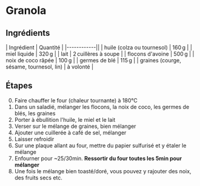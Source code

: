 # Granola

## Ingrédients

| Ingrédient | Quantité |
|------------||
| huile (colza ou tournesol) | 160 g |
| miel liquide | 320 g |
| lait | 2 cuillères à soupe |
| flocons d'avoine | 500 g |
| noix de coco râpée | 100 g |
| germes de blé | 115 g |
| graines (courge, sésame, tournesol, lin) | à volonté |

## Étapes

0. Faire chauffer le four (chaleur tournante) à 180°C
1. Dans un saladié, mélanger les flocons, la noix de coco, les germes de blés, les graines
2. Porter à ébullition l'huile, le miel et le lait
3. Verser sur le mélange de graines, bien mélanger
4. Ajouter une cuillerée à café de sel, mélanger
5. Laisser refroidir
6. Sur une plaque allant au four, mettre du papier sulfurisé et y étaler le mélange
7. Enfourner pour ~25/30min. **Ressortir du four toutes les 5min pour mélanger**
8. Une fois le mélange bien toasté/doré, vous pouvez y rajouter des noix, des fruits secs etc.
